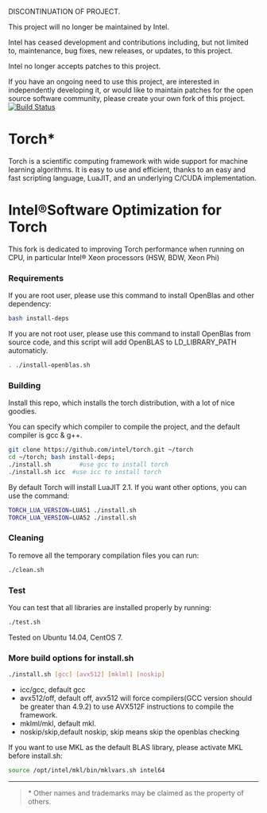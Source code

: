 DISCONTINUATION OF PROJECT.

This project will no longer be maintained by Intel.

Intel has ceased development and contributions including, but not limited to, maintenance, bug fixes, new releases, or updates, to this project. 

Intel no longer accepts patches to this project.

If you have an ongoing need to use this project, are interested in independently developing it, or would like to maintain patches for the open source software community, please create your own fork of this project. 
[![Build Status](https://travis-ci.org/torch/distro.svg?branch=master)](https://travis-ci.org/torch/distro)

Torch*
============
Torch is a scientific computing framework with wide support for machine learning algorithms. It is easy to use and efficient, thanks to an easy and fast scripting language, LuaJIT, and an underlying C/CUDA implementation.

Intel®Software Optimization for Torch
============
This fork is dedicated to improving Torch performance when running on CPU, in particular Intel® Xeon processors (HSW, BDW, Xeon Phi)


### Requirements
If you are root user, please use this command to install OpenBlas and other dependency: 
```sh
bash install-deps
```

If you are not root user, please use this command to install OpenBlas from source code, and this script will add OpenBLAS to LD_LIBRARY_PATH automaticly.
```sh
. ./install-openblas.sh
```

### Building
Install this repo, which installs the torch distribution, with a lot of nice goodies. 

You can specify which compiler to compile the project, and the default compiler is gcc & g++.
```sh
git clone https://github.com/intel/torch.git ~/torch
cd ~/torch; bash install-deps;
./install.sh        #use gcc to install torch
./install.sh icc  #use icc to install torch
```

By default Torch will install LuaJIT 2.1. If you want other options, you can use the command:
```sh
TORCH_LUA_VERSION=LUA51 ./install.sh
TORCH_LUA_VERSION=LUA52 ./install.sh
```


### Cleaning
To remove all the temporary compilation files you can run:
```sh
./clean.sh
```

### Test
You can test that all libraries are installed properly by running:
```sh
./test.sh
```
Tested on Ubuntu 14.04, CentOS 7.

### More build options for install.sh

```sh
./install.sh [gcc] [avx512] [mklml] [noskip]
```

*  icc/gcc,    default gcc
*  avx512/off, default off, avx512 will force compilers(GCC version should be greater than 4.9.2) to use AVX512F instructions to compile the framework. 
*  mklml/mkl,  default mkl.
*  noskip/skip,default noskip, skip means skip the openblas checking  

If you want to use MKL as the default BLAS library, please activate MKL before install.sh:
```sh
source /opt/intel/mkl/bin/mklvars.sh intel64
```

---
>\* Other names and trademarks may be claimed as the property of others.


